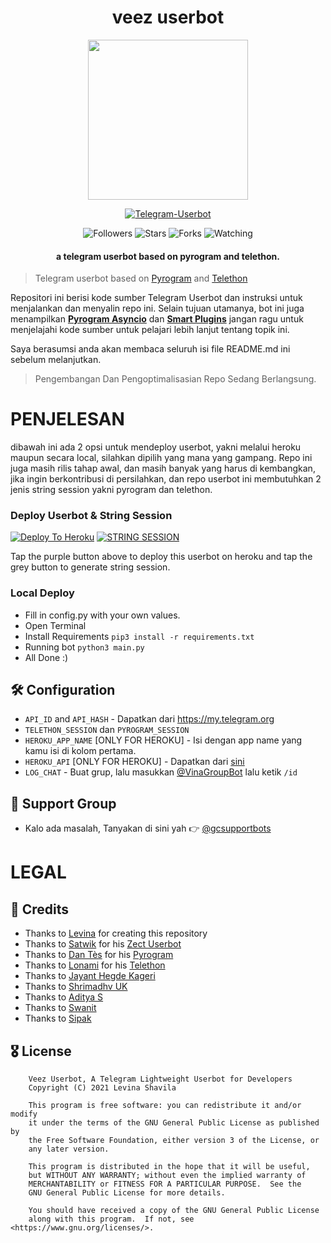 <h1 align="center"><b>veez userbot</b></h1>
<p align="center">
<img src="https://telegra.ph/file/63ff170a7a8e4ed3fb278.jpg" width="256" height="256"/>
</p>

<p align="center">
<a href="#"><img title="Telegram-Userbot" src="https://img.shields.io/badge/Telegram%20Userbot-blue?colorA=%23ff0000&colorB=00BFFF&style=for-the-badge"></a>
</p>
<p align="center">
<img title="Followers" src="https://img.shields.io/github/followers/levina-lab?label=Followers&color=gold&style=flat-square">
<img title="Stars" src="https://img.shields.io/github/stars/levina-lab/vinauserbot?label=Stars&color=magenta&style=flat-square">
<img title="Forks" src="https://img.shields.io/github/forks/levina-lab/vinauserbot?label=Forks&color=brickred&style=flat-square">
<img title="Watching" src="https://img.shields.io/github/watchers/levina-lab/vinauserbot?label=Watchers&color=red&style=flat-square">
</p>
<h4 align="center">a telegram userbot based on pyrogram and telethon.</h4>

> Telegram userbot based on [Pyrogram](https://github.com/pyrogram/pyrogram) and [Telethon](https://github.com/LonamiWebs/Telethon)

Repositori ini berisi kode sumber Telegram Userbot dan instruksi untuk menjalankan dan menyalin repo ini. Selain tujuan utamanya, bot ini juga menampilkan [**Pyrogram Asyncio**](https:////github.com/pyrogram/pyrogram/issues/181) dan [**Smart Plugins**](https://docs.pyrogram.org/topics/smart-plugins) jangan ragu untuk menjelajahi kode sumber untuk pelajari lebih lanjut tentang topik ini.

Saya berasumsi anda akan membaca seluruh isi file README.md ini sebelum melanjutkan.

> Pengembangan Dan Pengoptimalisasian Repo Sedang Berlangsung.

# PENJELESAN
dibawah ini ada 2 opsi untuk mendeploy userbot, yakni melalui heroku maupun secara local, silahkan dipilih yang mana yang gampang. Repo ini juga masih rilis tahap awal, dan masih banyak yang harus di kembangkan, jika ingin berkontribusi di persilahkan, dan repo userbot ini membutuhkan 2 jenis string session yakni pyrogram dan telethon.

### Deploy Userbot & String Session
[![Deploy To Heroku](https://www.herokucdn.com/deploy/button.svg)](https://dashboard.heroku.com/new?template=https://github.com/levina-lab/vinauserbot) [![STRING SESSION](https://replit.com/badge/github/levina-lab/vinauserbot)](https://replit.com/@levinalab/StringSession#main.py)

Tap the purple button above to deploy this userbot on heroku and tap the grey button to generate string session.

### Local Deploy
- Fill in config.py with your own values.
- Open Terminal
- Install Requirements `pip3 install -r requirements.txt`
- Running bot `python3 main.py`
- All Done :)

## 🛠 Configuration
- `API_ID` and `API_HASH` - Dapatkan dari https://my.telegram.org
- `TELETHON_SESSION` dan `PYROGRAM_SESSION`
- `HEROKU_APP_NAME` [ONLY FOR HEROKU] - Isi dengan app name yang kamu isi di kolom pertama.
- `HEROKU_API` [ONLY FOR HEROKU] - Dapatkan dari [sini](https://dashboard.heroku.com/account)
- `LOG_CHAT` - Buat grup, lalu masukkan [@VinaGroupBot](https://telegram.me/VinaGroupBot) lalu ketik `/id`

## 💬 Support Group
- Kalo ada masalah, Tanyakan di sini yah 👉 [@gcsupportbots](https://telegram.me/gcsupportbots)

# LEGAL
## 💖 Credits

- Thanks to [Levina](https://github.com/levina-lab) for creating this repository
- Thanks to [Satwik](https://github.com/okay-retard) for his [Zect Userbot](https://github.com/okay-retard/ZectUserbot)
- Thanks to [Dan Tès](https://github.com/delivrance) for his [Pyrogram](https://docs.pyrogram.org)
- Thanks to [Lonami](https://github.com/lonami/) for his [Telethon](https://docs.telethon.dev)
- Thanks to [Jayant Hegde Kageri](https://github.com/jayantkageri)
- Thanks to [Shrimadhv UK](https://github.com/SpEcHiDe)
- Thanks to [Aditya S](https://github.com/xditya)
- Thanks to [Swanit](https://github.com/swatv3nub)
- Thanks to [Sipak](https://github.com/ProgrammingError)

## 🎖 License
```
    Veez Userbot, A Telegram Lightweight Userbot for Developers
    Copyright (C) 2021 Levina Shavila

    This program is free software: you can redistribute it and/or modify
    it under the terms of the GNU General Public License as published by
    the Free Software Foundation, either version 3 of the License, or
    any later version.

    This program is distributed in the hope that it will be useful,
    but WITHOUT ANY WARRANTY; without even the implied warranty of
    MERCHANTABILITY or FITNESS FOR A PARTICULAR PURPOSE.  See the
    GNU General Public License for more details.

    You should have received a copy of the GNU General Public License
    along with this program.  If not, see <https://www.gnu.org/licenses/>.
````
